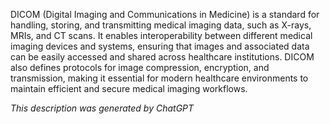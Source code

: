 DICOM (Digital Imaging and Communications in Medicine) is a standard for handling, storing, and transmitting medical imaging data, such as X-rays, MRIs, and CT scans. It enables interoperability between different medical imaging devices and systems, ensuring that images and associated data can be easily accessed and shared across healthcare institutions. DICOM also defines protocols for image compression, encryption, and transmission, making it essential for modern healthcare environments to maintain efficient and secure medical imaging workflows.

*This description was generated by ChatGPT*